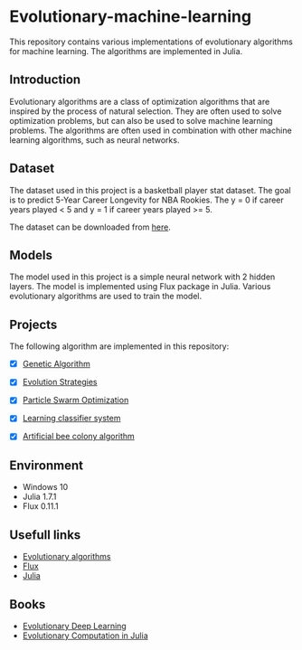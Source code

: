 # Evolutionary-machine-learning

This repository contains various implementations of evolutionary algorithms for machine learning. The algorithms are implemented in Julia.

## Introduction

Evolutionary algorithms are a class of optimization algorithms that are inspired by the process of natural selection. They are often used to solve optimization problems, but can also be used to solve machine learning problems. The algorithms are often used in combination with other machine learning algorithms, such as neural networks.


## Dataset
The dataset used in this project is a basketball player stat dataset. The goal is to predict 5-Year Career Longevity for NBA Rookies. The y = 0 if career years played < 5 and y = 1 if career years played >= 5. 

The dataset can be downloaded from [here](https://data.world/exercises/logistic-regression-exercise-1).

## Models

The model used in this project is a simple neural network with 2 hidden layers. The model is implemented using Flux package in Julia.
Various evolutionary algorithms are used to train the model.

## Projects

The following algorithm are implemented in this repository:

- [x] [Genetic Algorithm](https://github.com/Tachikoma42/Evolutionary-machine-learning/tree/main/GA)
- [x] [Evolution Strategies](https://github.com/Tachikoma42/Evolutionary-machine-learning/tree/main/ES)
- [x] [Particle Swarm Optimization](https://github.com/Tachikoma42/Evolutionary-machine-learning/tree/main/PSO)
- [x] [Learning classifier system](https://github.com/Tachikoma42/Evolutionary-machine-learning/tree/main/LCS)
- [x] [Artificial bee colony algorithm](https://github.com/Tachikoma42/Evolutionary-machine-learning/tree/main/ABC)


## Environment
- Windows 10
- Julia 1.7.1
- Flux 0.11.1


## Usefull links
- [Evolutionary algorithms](https://en.wikipedia.org/wiki/Evolutionary_algorithm)
- [Flux](https://fluxml.ai/Flux.jl/stable/)
- [Julia](https://julialang.org/)



## Books

- [Evolutionary Deep Learning](https://www.amazon.com/Evolutionary-Deep-Learning-algorithms-networks/dp/1617299529)
- [Evolutionary Computation in Julia](https://www.amazon.com/Evolutionary-Computation-Julia-Practical-Applications/dp/1484262025)
